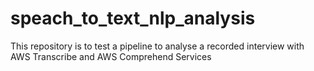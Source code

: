 # speach_to_text_nlp_analysis
This repository is to test a pipeline to analyse a recorded interview with AWS Transcribe and AWS Comprehend Services 
